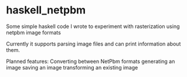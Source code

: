 # haskell_netpbm
Some simple haskell code I wrote to experiment with rasterization using netpbm image formats

Currently it supports parsing image files and can print information about them.

Planned features:
  Converting between NetPbm formats
  generating an image
  saving an image
  transforming an existing image
